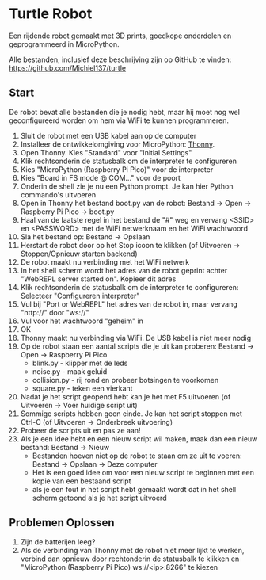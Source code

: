 # Turtle Robot

Een rijdende robot gemaakt met 3D prints, goedkope onderdelen en geprogrammeerd in MicroPython.

Alle bestanden, inclusief deze beschrijving zijn op GitHub te vinden: https://github.com/Michiel137/turtle

## Start

De robot bevat alle bestanden die je nodig hebt, maar hij moet nog wel geconfigureerd worden om hem via WiFi te kunnen programmeren.

1. Sluit de robot met een USB kabel aan op de computer
1. Installeer de ontwikkelomgiving voor MicroPython: [Thonny](https://thonny.org/).
1. Open Thonny. Kies "Standard" voor "Initial Settings"
1. Klik rechtsonderin de statusbalk om de interpreter te configureren
1. Kies "MicroPython (Raspberry Pi Pico)" voor de interpreter
1. Kies "Board in FS mode @ COM..." voor de poort
1. Onderin de shell zie je nu een Python prompt. Je kan hier Python commando's uitvoeren
1. Open in Thonny het bestand boot.py van de robot: Bestand -> Open -> Raspberry Pi Pico -> boot.py
1. Haal van de laatste regel in het bestand de "#" weg en vervang \<SSID\> en \<PASSWORD\> met de WiFi netwerknaam en het WiFi wachtwoord
1. Sla het bestand op: Bestand -> Opslaan
1. Herstart de robot door op het Stop icoon te klikken (of Uitvoeren -> Stoppen/Opnieuw starten backend)
1. De robot maakt nu verbinding met het WiFi netwerk
1. In het shell scherm wordt het adres van de robot geprint achter "WebREPL server started on". Kopieer dit adres
1. Klik rechtsonderin de statusbalk om de interpreter te configureren: Selecteer "Configureren interpreter"
1. Vul bij "Port or WebREPL" het adres van de robot in, maar vervang "http://" door "ws://"
1. Vul voor het wachtwoord "geheim" in
1. OK
1. Thonny maakt nu verbinding via WiFi. De USB kabel is niet meer nodig
1. Op de robot staan een aantal scripts die je uit kan proberen: Bestand -> Open -> Raspberry Pi Pico
    - blink.py - klipper met de leds
    - noise.py - maak geluid
    - collision.py - rij rond en probeer botsingen te voorkomen
    - square.py - teken een vierkant
1. Nadat je het script geopend hebt kan je het met F5 uitvoeren (of Uitvoeren -> Voer huidige script uit)
1. Sommige scripts hebben geen einde. Je kan het script stoppen met Ctrl-C (of Uitvoeren -> Onderbreek uitvoering)
1. Probeer de scripts uit en pas ze aan!
1. Als je een idee hebt en een nieuw script wil maken, maak dan een nieuw bestand: Bestand -> Nieuw
    - Bestanden hoeven niet op de robot te staan om ze uit te voeren: Bestand -> Opslaan -> Deze computer
    - Het is een goed idee om voor een nieuw script te beginnen met een kopie van een bestaand script
    - als je een fout in het script hebt gemaakt wordt dat in het shell scherm getoond als je het script uitvoerd

## Problemen Oplossen

1. Zijn de batterijen leeg?
1. Als de verbinding van Thonny met de robot niet meer lijkt te werken, verbind dan opnieuw door rechtonderin de statusbalk te klikken en "MicroPython (Raspberry Pi Pico) ws://\<ip\>:8266" te kiezen
